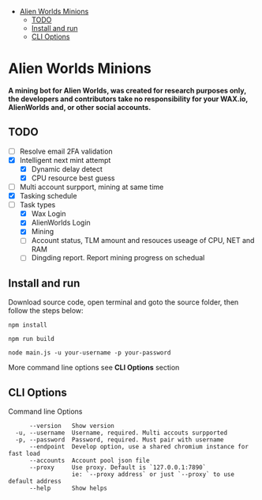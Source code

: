 - [Alien Worlds Minions](#alien-worlds-minions)
  - [TODO](#todo)
  - [Install and run](#install-and-run)
  - [CLI Options](#cli-options)


# Alien Worlds Minions

**A mining bot for Alien Worlds, was created for research purposes only, the developers and contributors take no responsibility for your WAX.io, AlienWorlds and, or other social accounts.**

## TODO

- [ ] Resolve email 2FA validation
- [x] Intelligent next mint attempt
  - [x] Dynamic delay detect
  - [x] CPU resource best guess
- [ ] Multi account surpport, mining at same time
- [x] Tasking schedule
- [ ] Task types
  - [x] Wax Login
  - [x] AlienWorlds Login
  - [x] Mining
  - [ ] Account status, TLM amount and resouces useage of CPU, NET and RAM
  - [ ] Dingding report. Report mining progress on schedual

## Install and run

Download source code, open terminal and goto the source folder, then follow the steps below:

```
npm install

npm run build

node main.js -u your-username -p your-password
```

More command line options see **CLI Options** section

## CLI Options

Command line Options

```
      --version   Show version
  -u, --username  Username, required. Multi accouts surpported
  -p, --password  Password, required. Must pair with username
      --endpoint  Develop option, use a shared chromium instance for fast load
      --accounts  Account pool json file
      --proxy     Use proxy. Default is `127.0.0.1:7890`
                  ie: `--proxy address` or just `--proxy` to use default address
      --help      Show helps
```
